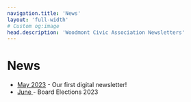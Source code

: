 ```yaml
---
navigation.title: 'News'
layout: 'full-width'
# Custom og:image
head.description: 'Woodmont Civic Association Newsletters'
---
```


# News

* [May 2023](news/1.may.md) - Our first digital newsletter!
* [June ](news/2.june.md) - Board Elections 2023
